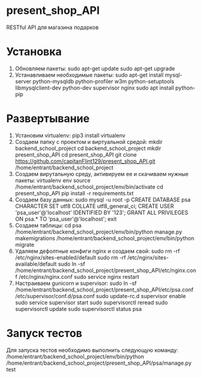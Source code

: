 # present_shop_API
RESTful API для магазина подарков
# Установка
1) Обновляем пакеты:
    sudo apt-get update
    sudo apt-get upgrade
2) Устанавливаем необходимые пакеты:
    sudo apt-get install mysql-server python-mysqldb python-profiler w3m python-setuptools libmysqlclient-dev python-dev supervisor nginx
    sudo apt install python-pip
# Развертывание
1) Установим virtualenv:
    pip3 install virtualenv
2) Создаем папку с проектом и виртуальной средой:
    mkdir backend_school_project
    cd backend_school_project
    mkdir present_shop_API
    cd present_shop_API
    git clone https://github.com/capitanFlint129/present_shop_API.git /home/entrant/backend_school_project
3) Создаем вирутальную среду, активируем ее и скачиваем нужные пакеты:
    virtualenv env
    source /home/entrant/backend_school_project/env/bin/activate
    cd present_shop_API
    pip install -r requirements.txt
4) Создаем базу данных:
    sudo mysql -u root -p
    CREATE DATABASE psa CHARACTER SET utf8 COLLATE utf8_general_ci;
    CREATE USER 'psa_user'@'localhost' IDENTIFIED BY '123';
    GRANT ALL PRIVILEGES ON psa.* TO ‘psa_user'@'localhost';
    exit
5) Создаем таблицы:
    cd psa
    /home/entrant/backend_school_project/env/bin/python manage.py makemigrations
    /home/entrant/backend_school_project/env/bin/python migrate
6) Удаляем дефолтные конфиги nginx и создаем свой:
    sudo rm -rf /etc/nginx/sites-enabled/default
    sudo rm -rf /etc/nginx/sites-available/default
    sudo ln -sf /home/entrant/backend_school_project/present_shop_API/etc/nginx.conf  /etc/nginx/nginx.conf
    sudo service nginx restart
7) Настраиваем gunicorn и supervisor:
    sudo ln -sf /home/entrant/backend_school_project/present_shop_API/etc/psa.conf /etc/supervisor/conf.d/psa.conf
    sudo update-rc.d supervisor enable
    sudo service supervisor start
    sudo supervisorctl reread
    sudo supervisorctl update
    sudo supervisorctl status psa
# Запуск тестов
Для запуска тестов необходимо выполнить следующую команду:
/home/entrant/backend_school_project/env/bin/python /home/entrant/backend_school_project/present_shop_API/psa/manage.py test
